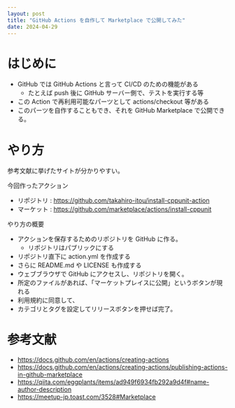 ```yaml
---
layout: post
title: "GitHub Actions を自作して Marketplace で公開してみた"
date: 2024-04-29
---
```


# はじめに

- GitHub  では GitHub Actions と言って CI/CD  のための機能がある
    - たとえば push 後に GitHub サーバー側で、テストを実行する等
- この Action で再利用可能なパーツとして actions/checkout 等がある
- このパーツを自作することもでき、それを GitHub Marketplace で公開できる。

# やり方

参考文献に挙げたサイトが分かりやすい。

今回作ったアクション
- リポジトリ : https://github.com/takahiro-itou/install-cppunit-action
- マーケット : https://github.com/marketplace/actions/install-cppunit

やり方の概要

- アクションを保存するためのリポジトリを GitHub に作る。
    - リポジトリはパブリックにする
- リポジトリ直下に action.yml を作成する
- さらに README.md や LICENSE も作成する
- ウェブブラウザで GitHub にアクセスし、リポジトリを開く。
- 所定のファイルがあれば、「マーケットプレイスに公開」というボタンが現れる
- 利用規約に同意して、
- カテゴリとタグを設定してリリースボタンを押せば完了。


# 参考文献

- https://docs.github.com/en/actions/creating-actions
- https://docs.github.com/en/actions/creating-actions/publishing-actions-in-github-marketplace
- https://qiita.com/eggplants/items/ad949f6934fb292a9d4f#name-author-description
- https://meetup-jp.toast.com/3528#Marketplace

